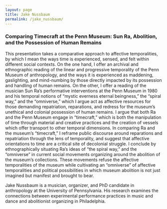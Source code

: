 ```yaml
---
layout: page
title: Jake Nussbaum
permalink: /jake_nussbaum/
---
```


<h3>Comparing Timecraft at the Penn Museum: Sun Ra, Abolition, and the Possession of Human Remains</h3>

<p>This presentation takes a comparative approach to affective temporalities, by which I mean the ways time is experienced, sensed, and felt within different social contexts. On the one hand, I offer an archival and ethnographic reading of the linear and progressive temporality of the Penn Museum of anthropology, and the ways it is experienced as maddening, gaslighting, and mind-numbing by those directly impacted by its possession and handling of human remains. On the other, I offer a reading of the musician Sun Ra’s performative interventions at the Penn Museum in 1980 and his temporal notions of “mystic everness eternal beingness,” the “spiral way,” and the “omniverse,” which I argue act as affective resources for those demanding repatriation, reparations, and redress for the museum’s unethical and colonial possession of human remains. I argue that both Ra and the Penn Museum engage in “timecraft,” which is both the manipulation of time through material and creative practices and the creation of vessels which offer transport to other temporal dimensions. In comparing Ra and the museum’s “timecraft,” I reframe public discourse around reparations and repatriation through the lens of temporality, and suggest that affective orientations to time are a critical site of decolonial struggle. I conclude by ethnographically situating Ra’s ideas of “the spiral way,” and the “omniverse” in current social movements organizing around the abolition of the museum’s collections. These movements refuse the affective temporalities of the museum while cultivating an “omniverse” of affective temporalities and political possibilities in which museum abolition is not just imagined but manifest and brought to bear.</p>

<p>Jake Nussbaum is a musician, organizer, and PhD candidate in anthropology at the University of Pennsylvania. His research examines the connections between experimental performance practices in music and dance and abolitionist organizing in Philadelphia.</p>